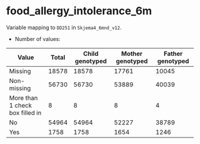 # food_allergy_intolerance_6m
Variable mapping to `DD251` in `Skjema4_6mnd_v12`.
- Number of values:

| Value | Total | Child genotyped | Mother genotyped | Father genotyped |
| ----- | ----- | --------------- | ---------------- | ---------------- |
| Missing | 18578 | 18578 | 17761 | 10045 |
| Non-missing | 56730 | 56730 | 53889 | 40039 |
| More than 1 check box filled in | 8 | 8 | 8 |4 |
| No | 54964 | 54964 | 52227 |38789 |
| Yes | 1758 | 1758 | 1654 |1246 |



